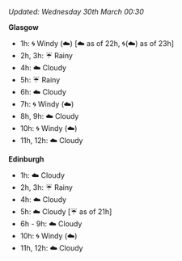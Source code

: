*Updated: Wednesday 30th March 00:30*

**Glasgow**

* 1h: :cyclone: Windy (:cloud:) [:cloud: as of 22h, :cyclone:(:cloud:) as of 23h]
* 2h, 3h: :umbrella: Rainy
* 4h: :cloud: Cloudy
* 5h: :umbrella: Rainy
* 6h: :cloud: Cloudy
* 7h: :cyclone: Windy (:cloud:)
* 8h, 9h: :cloud: Cloudy
* 10h: :cyclone: Windy (:cloud:)
* 11h, 12h: :cloud: Cloudy

**Edinburgh**

* 1h: :cloud: Cloudy
* 2h, 3h: :umbrella: Rainy
* 4h: :cloud: Cloudy
* 5h: :cloud: Cloudy [:umbrella: as of 21h]
* 6h - 9h: :cloud: Cloudy
* 10h: :cyclone: Windy (:cloud:)
* 11h, 12h: :cloud: Cloudy
